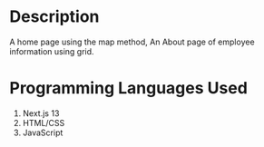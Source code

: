 # Description
A home page using the map method, An About page of employee information using grid.

# Programming Languages Used
1. Next.js 13
2. HTML/CSS
3. JavaScript